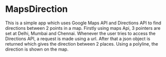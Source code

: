 # MapsDirection

This is a simple app which uses Google Maps API and Directions API to find directions between 2 points in a map. 
Firstly using maps Api, 3 pointers are set at Delhi, Mumbai and Chennai. Whenever the user tries to access the Directions API, a request is made using a url. After that a json object is returned which gives the direction between 2 places. Using a polyline, the direction is shown on the map.
